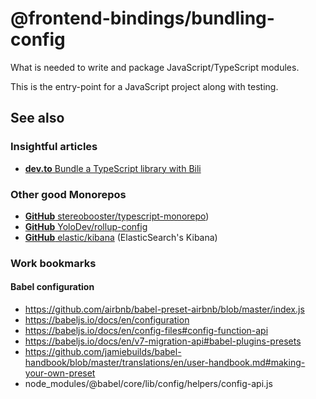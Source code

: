 # @frontend-bindings/bundling-config

What is needed to write and package JavaScript/TypeScript modules.

This is the entry-point for a JavaScript project along with testing.

## See also

### Insightful articles

- [**dev.to** Bundle a TypeScript library with Bili ](https://dev.to/egoist/bundle-a-typescript-library-with-bili-19h4)

### Other good Monorepos

- [**GitHub** stereobooster/typescript-monorepo](https://github.com/stereobooster/typescript-monorepo))
- [**GitHub** YoloDev/rollup-config](https://github.com/YoloDev/rollup-config)
- [**GitHub** elastic/kibana](https://github.com/elastic/kibana) (ElasticSearch's Kibana)

### Work bookmarks

#### Babel configuration

- https://github.com/airbnb/babel-preset-airbnb/blob/master/index.js
- https://babeljs.io/docs/en/configuration
- https://babeljs.io/docs/en/config-files#config-function-api
- https://babeljs.io/docs/en/v7-migration-api#babel-plugins-presets
- https://github.com/jamiebuilds/babel-handbook/blob/master/translations/en/user-handbook.md#making-your-own-preset
- node_modules/@babel/core/lib/config/helpers/config-api.js
